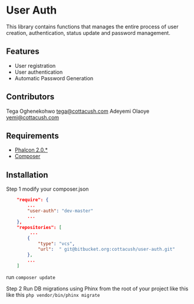 User Auth
=============
This library contains functions that manages the entire process of user creation, authentication, status update and password management.


Features
--------
* User registration
* User authentication
* Automatic Password Generation


Contributors
------------
Tega Oghenekohwo <tega@cottacush.com>
Adeyemi Olaoye <yemi@cottacush.com>


Requirements
------------
* [Phalcon 2.0.*](https://docs.phalconphp.com/en/latest/reference/install.html)
* [Composer](https://getcomposer.org/doc/00-intro.md#using-composer)



Installation
------------
Step 1
modify your composer.json

```json
    "require": {
        ...
        "user-auth": "dev-master"
        ...
    },
    "repositories": [
         ...
        {
            "type": "vcs",
            "url":  " git@bitbucket.org:cottacush/user-auth.git"
        },
        ...
    ]
```

run `composer update`


Step 2
Run DB migrations using Phinx from the root of your project like this like this
`php vendor/bin/phinx migrate`